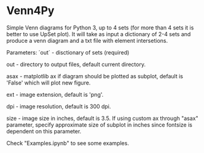 # Venn4Py
Simple Venn diagrams for Python 3, up to 4 sets (for more than 4 sets it is better to use UpSet plot).
It will take as input a dictionary of 2-4 sets and produce a venn diagram and a txt file with element intersetions.

Parameters:
    ´out´ - disctionary of sets (required)

out - directory to output files, default current directory.

asax - matplotlib ax if diagram should be plotted as subplot, default is 'False' which will plot new figure.

ext - image extension, default is 'png'.

dpi - image resolution, default is 300 dpi.

size - image size in inches, default is 3.5. If using custom ax through "asax" parameter, specify approximate size of subplot in inches since fontsize is dependent on this parameter.


Check "Examples.ipynb" to see some examples.



